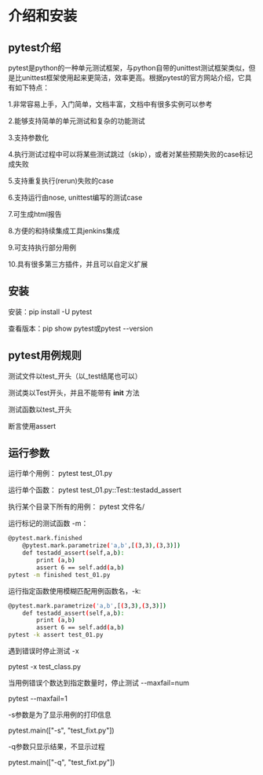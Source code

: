 # 介绍和安装

## pytest介绍

pytest是python的一种单元测试框架，与python自带的unittest测试框架类似，但是比unittest框架使用起来更简洁，效率更高。根据pytest的官方网站介绍，它具有如下特点：

1.非常容易上手，入门简单，文档丰富，文档中有很多实例可以参考

2.能够支持简单的单元测试和复杂的功能测试

3.支持参数化

4.执行测试过程中可以将某些测试跳过（skip），或者对某些预期失败的case标记成失败

5.支持重复执行(rerun)失败的case

6.支持运行由nose, unittest编写的测试case

7.可生成html报告

8.方便的和持续集成工具jenkins集成

9.可支持执行部分用例

10.具有很多第三方插件，并且可以自定义扩展

## 安装

安装：pip install -U pytest

查看版本：pip show pytest或pytest --version

## pytest用例规则

测试文件以test_开头（以_test结尾也可以）

测试类以Test开头，并且不能带有 __init__ 方法

测试函数以test_开头

断言使用assert

## 运行参数

运行单个用例：
pytest test_01.py

运行单个函数：
pytest test_01.py::Test::testadd_assert

执行某个目录下所有的用例：
pytest 文件名/

运行标记的测试函数 -m：

```.bash
@pytest.mark.finished
    @pytest.mark.parametrize('a,b',[(3,3),(3,3)])
    def testadd_assert(self,a,b):
        print (a,b)
        assert 6 == self.add(a,b) 
pytest -m finished test_01.py
```

运行指定函数使用模糊匹配用例函数名，-k:

```.bash
@pytest.mark.parametrize('a,b',[(3,3),(3,3)])
    def testadd_assert(self,a,b):
        print (a,b)
        assert 6 == self.add(a,b) 
pytest -k assert test_01.py
```

遇到错误时停止测试 -x

pytest -x test_class.py

当用例错误个数达到指定数量时，停止测试 --maxfail=num

pytest --maxfail=1

-s参数是为了显示用例的打印信息

 pytest.main(["-s", "test_fixt.py"])

-q参数只显示结果，不显示过程

 pytest.main(["-q", "test_fixt.py"])
